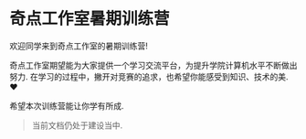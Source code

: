# 奇点工作室暑期训练营

欢迎同学来到奇点工作室的暑期训练营!

奇点工作室期望能为大家提供一个学习交流平台，为提升学院计算机水平不断做出努力. 在学习的过程中，撇开对竞赛的追求，也希望你能感受到知识、技术的美. ❤

希望本次训练营能让你学有所成.

> 当前文档仍处于建设当中.
